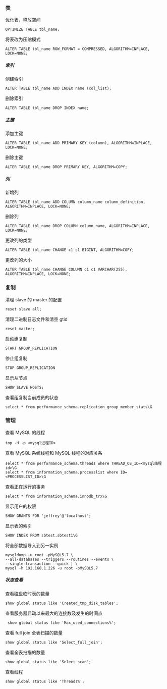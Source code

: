 ### 表

优化表，释放空间

```
OPTIMIZE TABLE tbl_name;
```

将表改为压缩模式

```
ALTER TABLE tbl_name ROW_FORMAT = COMPRESSED, ALGORITHM=INPLACE, LOCK=NONE;
```

##### 索引

创建索引

```
ALTER TABLE tbl_name ADD INDEX name (col_list);
```

删除索引

```
ALTER TABLE tbl_name DROP INDEX name;
```

##### 主键

添加主键

```
ALTER TABLE tbl_name ADD PRIMARY KEY (column), ALGORITHM=INPLACE, LOCK=NONE;
```

删除主键

```
ALTER TABLE tbl_name DROP PRIMARY KEY, ALGORITHM=COPY;
```

##### 列

新增列

```
ALTER TABLE tbl_name ADD COLUMN column_name column_definition, ALGORITHM=INPLACE, LOCK=NONE;
```

删除列

```
ALTER TABLE tbl_name DROP COLUMN column_name, ALGORITHM=INPLACE, LOCK=NONE;
```

更改列的类型

```
ALTER TABLE tbl_name CHANGE c1 c1 BIGINT, ALGORITHM=COPY;
```

更改列的大小

```
ALTER TABLE tbl_name CHANGE COLUMN c1 c1 VARCHAR(255), ALGORITHM=INPLACE, LOCK=NONE;
```

### 复制

清理 slave 的 master 的配置

```
reset slave all;
```

清理二进制日志文件和清空 gtid

```
reset master;
```

启动组复制

```
START GROUP_REPLICATION
```

停止组复制

```
STOP GROUP_REPLICATION
```

显示从节点

```
SHOW SLAVE HOSTS;
```

查看组复制当前成员的状态

```
select * from performance_schema.replication_group_member_stats\G
```

### 管理

查看 MySQL 的线程

```
top -H -p <mysql进程ID>
```

查看 MySQL 系统线程和 MySQL 线程的对应关系

```
select * from performance_schema.threads where THREAD_OS_ID=<mysql线程id>\G
select * from information_schema.processlist where ID=<PROCESSLIST_ID>\G
```

查看正在运行的事务

```
select * from information_schema.innodb_trx\G
```

显示用户的权限

```
SHOW GRANTS FOR 'jeffrey'@'localhost';
```

显示表的索引

```
SHOW INDEX FROM sbtest.sbtest1\G
```

将全部数据导入到另一实例

```
mysqldump -u root -pMySQL5.7 \
--all-databases --triggers --routines --events \
--single-transaction --quick | \
mysql -h 192.168.1.226 -u root -pMySQL5.7
```

##### 状态查看

查看磁盘临时表的数量

```
show global status like 'Created_tmp_disk_tables';
```

查看服务器启动以来最大的连接数及发生的时间点

```
 show global status like 'Max_used_connections%';
```

查看 full join 全表扫描的数量

```
show global status like 'Select_full_join';
```

查看全表扫描的数量

```
show global status like 'Select_scan';
```

查看线程

```
show global status like 'Threads%';
```

